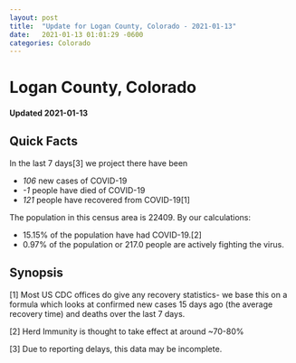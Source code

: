 ```yaml
---
layout: post
title:  "Update for Logan County, Colorado - 2021-01-13"
date:   2021-01-13 01:01:29 -0600
categories: Colorado
---
```


# Logan County, Colorado
#### Updated 2021-01-13

## Quick Facts

In the last 7 days[3] we project there have been
- *106* new cases of COVID-19
- *-1* people have died of COVID-19
- *121* people have recovered from COVID-19[1]

The population in this census area is 22409. By our calculations:
- 15.15% of the population have had COVID-19.[2]
- 0.97% of the population or 217.0 people are actively fighting the virus.

## Synopsis




[1] Most US CDC offices do give any recovery statistics- we base this on a formula which looks at confirmed new cases
15 days ago (the average recovery time) and deaths over the last 7 days.

[2] Herd Immunity is thought to take effect at around ~70-80%

[3] Due to reporting delays, this data may be incomplete.
 
    